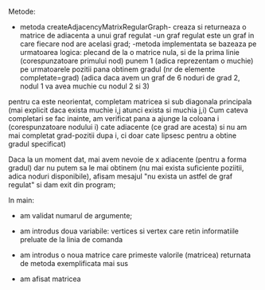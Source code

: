 Metode:

* metoda createAdjacencyMatrixRegularGraph- creaza si returneaza o matrice de adiacenta a unui graf regulat
-un graf regulat este un graf in care fiecare nod are acelasi grad;
-metoda implementata se bazeaza pe urmatoarea logica:
plecand de la o matrice nula, si de la prima linie (corespunzatoare primului nod) punem 1 (adica reprezentam o muchie) pe urmatoarele pozitii pana obtinem gradul
(nr de elemente completate=grad) (adica daca avem un graf de 6 noduri de grad 2, nodul 1 va avea muchie cu nodul 2 si 3)

pentru ca este neorientat, completam matricea si sub diagonala principala (mai explicit daca exista muchie i,j atunci exista si muchia j,i)
Cum cateva completari se fac inainte, am verificat pana a ajunge la coloana i (corespunzatoare nodului i)
cate adiacente (ce grad are acesta) si nu am mai completat grad-pozitii dupa i, ci doar cate lipsesc pentru a obtine gradul specificat)

Daca la un moment dat, mai avem nevoie de x adiacente (pentru a forma gradul) dar nu putem sa le mai obtinem (nu mai exista suficiente poziitii, adica noduri disponibile), afisam mesajul "nu exista un astfel de graf regulat" si dam exit din program;

In main:
* am validat numarul de argumente;

* am introdus doua variabile: vertices si vertex care retin informatiile preluate de la linia de comanda

* am introdus o noua matrice care primeste valorile (matricea) returnata de metoda exemplificata mai sus

* am afisat matricea
